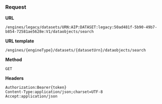 ### Request

**URL**

`/engines/legacy/datasets/URN:AIP:DATASET:legacy:50ad481f-5b90-49b7-b854-72581ae5628e:V1/dataobjects/search`

**URL template**

`/engines/{engineType}/datasets/{datasetUrn}/dataobjects/search`

**Method**

`GET`

**Headers**

`Authorization:Bearer{token}`  
`Content-Type:application/json;charset=UTF-8`  
`Accept:application/json`  

